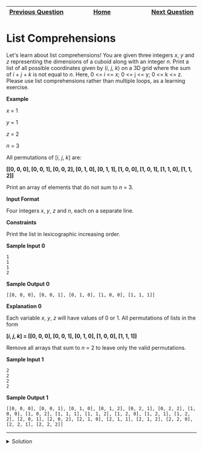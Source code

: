 | <img width=1000>[Previous Question](https://github.com/Kevin-Lago/python-hackerrank-solutions/tree/main/src/introduction/print_function)</img> | <img width=1000>[Home](https://github.com/Kevin-Lago/python-hackerrank-solutions)</img> | <img width=1000>[Next Question](https://github.com/Kevin-Lago/python-hackerrank-solutions/tree/main/src/basic_data_types/find_the_runner_up_score)</img> |
|:---|:---:|---:|

# List Comprehensions 

Let's learn about list comprehensions! You are given three integers _x_, _y_ and _z_ representing the dimensions of a cuboid along with an integer _n_. Print a list of all possible coordinates given by (_i_, _j_, _k_) on a 3D grid where the sum of _i_ + _j_ + _k_ is not equal to _n_. Here, 0 <= _i_ <= _x_; 0 <= j <= y; 0 <= k <= z. Please use list comprehensions rather than multiple loops, as a learning exercise.

__Example__

_x_ = 1

_y_ = 1

_z_ = 2

_n_ = 3

All permutations of [_i_, _j_, _k_] are:

__[[0, 0, 0], [0, 0, 1], [0, 0, 2], [0, 1, 0], [0, 1, 1], [1, 0, 0], [1, 0, 1], [1, 1, 0], [1, 1, 2]]__

Print an array of elements that do not sum to _n_ = 3.

__Input Format__

Four integers _x_, _y_, _z_ and _n_, each on a separate line.

__Constraints__

Print the list in lexicographic increasing order.

__Sample Input 0__

```
1
1
1
2
```

__Sample Output 0__

```
[[0, 0, 0], [0, 0, 1], [0, 1, 0], [1, 0, 0], [1, 1, 1]]
```

__Explanation 0__

Each variable _x_, _y_, _z_ will have values of 0 or 1. All permutations of lists in the form 

__[_i_, _j_, _k_] = [[0, 0, 0], [0, 0, 1], [0, 1, 0], [1, 0, 0], [1, 1, 1]]__

Remove all arrays that sum to _n_ = 2 to leave only the valid permutations.

__Sample Input 1__

```
2
2
2
2
```

__Sample Output 1__

```
[[0, 0, 0], [0, 0, 1], [0, 1, 0], [0, 1, 2], [0, 2, 1], [0, 2, 2], [1, 0, 0], [1, 0, 2], [1, 1, 1], [1, 1, 2], [1, 2, 0], [1, 2, 1], [1, 2, 2], [2, 0, 1], [2, 0, 2], [2, 1, 0], [2, 1, 1], [2, 1, 2], [2, 2, 0], [2, 2, 1], [2, 2, 2]]
```

---

<details><summary>Solution</summary>
    
```python
if __name__ == '__main__':
    x = int(input())
    y = int(input())
    z = int(input())
    n = int(input())

    array = [[i, j, k]
             for i in range(x + 1)
             for j in range(y + 1)
             for k in range(z + 1) if i + j + k != n]

    print(array)
```
</details>
